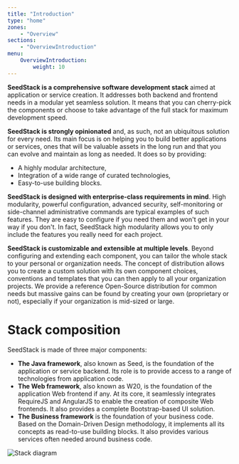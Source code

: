 ```yaml
---
title: "Introduction"
type: "home"
zones:
    - "Overview"
sections:
    - "OverviewIntroduction"
menu:
    OverviewIntroduction:
        weight: 10
---
```


**SeedStack is a comprehensive software development stack** aimed at application or service creation. It addresses both 
backend and frontend needs in a modular yet seamless solution. It means that you can cherry-pick the components or 
choose to take advantage of the full stack for maximum development speed. 

**SeedStack is strongly opinionated** and, as such, not an ubiquitous solution for every need. Its main focus is on helping 
you to build better applications or services, ones that will be valuable assets in the long run and that you can evolve 
and maintain as long as needed. It does so by providing:

  * A highly modular architecture, 
  * Integration of a wide range of curated technologies,
  * Easy-to-use building blocks.
  
**SeedStack is designed with enterprise-class requirements in mind**. High modularity, powerful configuration, advanced 
security, self-monitoring or side-channel administrative commands are typical examples of such features. They are easy
to configure if you need them and won't get in your way if you don't. In fact, SeedStack high modularity allows you to 
only include the features you really need for each project.

**SeedStack is customizable and extensible at multiple levels**. Beyond configuring and extending each component, you can
tailor the whole stack to your personal or organization needs. The concept of distribution allows you to create a custom
solution with its own component choices, conventions and templates that you can then apply to all your organization 
projects. We provide a reference Open-Source distribution for common needs but massive gains can be found by creating
your own (proprietary or not), especially if your organization is mid-sized or large.

# Stack composition

SeedStack is made of three major components:

* **The Java framework**, also known as Seed, is the foundation of the application or service backend. Its role is to 
provide access to a range of technologies from application code.
* **The Web framework**, also known as W20, is the foundation of the application Web frontend if any. At its core, it 
seamlessly integrates RequireJS and AngularJS to enable the creation of composite Web frontends. It also provides a
complete Bootstrap-based UI solution.
* **The Business framework** is the foundation of your business code. Based on the Domain-Driven Design
methodology, it implements all its concepts as read-to-use building blocks. It also provides various services often
needed around business code.

![Stack diagram](/img/stack.svg)


